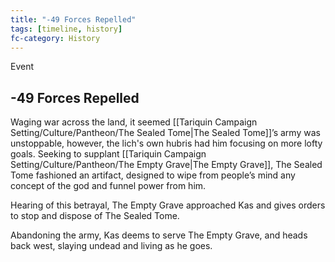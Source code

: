 ```yaml
---
title: "-49 Forces Repelled"
tags: [timeline, history]
fc-category: History
---
```

<span class='ob-timelines'
	data-date='-49-00-00-00'
	data-title='Forces Repelled'
	data-class='orange'>Event</span>
## -49 Forces Repelled
Waging war across the land, it seemed [[Tariquin Campaign Setting/Culture/Pantheon/The Sealed Tome|The Sealed Tome]]’s army was unstoppable, however, the lich's own hubris had him focusing on more lofty goals. Seeking to supplant [[Tariquin Campaign Setting/Culture/Pantheon/The Empty Grave|The Empty Grave]], The Sealed Tome fashioned an artifact, designed to wipe from people’s mind any concept of the god and funnel power from him.

Hearing of this betrayal, The Empty Grave approached Kas and gives orders to stop and dispose of The Sealed Tome.

Abandoning the army, Kas deems to serve The Empty Grave, and heads back west, slaying undead and living as he goes.